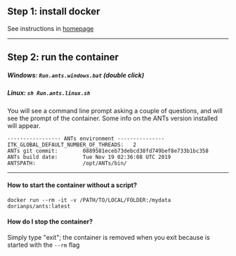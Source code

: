 ## Step 1: install docker
See instructions in [homepage](../Readme.md)

----

## Step 2: run the container
##### Windows: `Run.ants.windows.bat` (double click)
##### Linux: `sh Run.ants.linux.sh`
You will see a command line prompt asking a couple of questions, and will see the prompt of the container. Some info on the ANTs version installed will appear.
```
----------------- ANTs environment ---------------
ITK_GLOBAL_DEFAULT_NUMBER_OF_THREADS:   2
ANTs git commit:        0889581eceb73debcd38fd749bef8e733b1bc358
ANTs build date:        Tue Nov 19 02:36:08 UTC 2019
ANTSPATH:               /opt/ANTs/bin/
```

----

#### How to start the container without a script?
```
docker run --rm -it -v /PATH/TO/LOCAL/FOLDER:/mydata dorianps/ants:latest
```

#### How do I stop the container?
Simply type "exit"; the container is removed when you exit because is started with the `--rm` flag 
